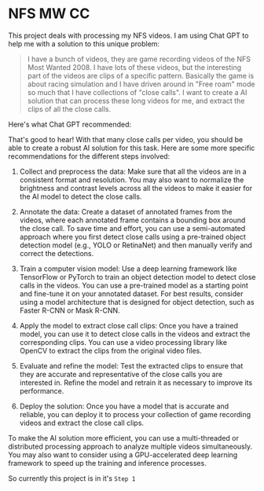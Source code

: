 # NFS MW CC

This project deals with processing my NFS videos. I am using Chat GPT to help me with a solution to this unique problem:

> I have a bunch of videos, they are game recording videos of the NFS Most Wanted 2008. I have lots of these videos, but the interesting part of the videos are clips of a specific pattern. Basically the game is about racing simulation and I have driven around in "Free roam" mode so much that I have collections of "close calls". I want to create a AI solution that can process these long videos for me, and extract the clips of all the close calls.

Here's what Chat GPT recommended:

That's good to hear! With that many close calls per video, you should be able to create a robust AI solution for this task. Here are some more specific recommendations for the different steps involved:

1. Collect and preprocess the data: Make sure that all the videos are in a consistent format and resolution. You may also want to normalize the brightness and contrast levels across all the videos to make it easier for the AI model to detect the close calls.

2. Annotate the data: Create a dataset of annotated frames from the videos, where each annotated frame contains a bounding box around the close call. To save time and effort, you can use a semi-automated approach where you first detect close calls using a pre-trained object detection model (e.g., YOLO or RetinaNet) and then manually verify and correct the detections.

3. Train a computer vision model: Use a deep learning framework like TensorFlow or PyTorch to train an object detection model to detect close calls in the videos. You can use a pre-trained model as a starting point and fine-tune it on your annotated dataset. For best results, consider using a model architecture that is designed for object detection, such as Faster R-CNN or Mask R-CNN.

4. Apply the model to extract close call clips: Once you have a trained model, you can use it to detect close calls in the videos and extract the corresponding clips. You can use a video processing library like OpenCV to extract the clips from the original video files.

5. Evaluate and refine the model: Test the extracted clips to ensure that they are accurate and representative of the close calls you are interested in. Refine the model and retrain it as necessary to improve its performance.

6. Deploy the solution: Once you have a model that is accurate and reliable, you can deploy it to process your collection of game recording videos and extract the close call clips.

To make the AI solution more efficient, you can use a multi-threaded or distributed processing approach to analyze multiple videos simultaneously. You may also want to consider using a GPU-accelerated deep learning framework to speed up the training and inference processes.

So currently this project is in it's `Step 1`